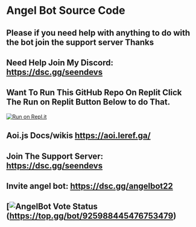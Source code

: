 # Angel Bot Source Code

Please if you need help with anything to do with the bot join the support server Thanks
--

Need Help Join My Discord: https://dsc.gg/seendevs
--

Want To Run This GitHub Repo On Replit Click The Run on Replit Button Below to do That.
--
[![Run on Repl.it](https://repl.it/github/CloudGamer131/aoi-js-bot-template-commands-v2)](https://repl.it/github/CloudGamer131/aoi-js-bot-template-commands-v2)

Aoi.js Docs/wikis https://aoi.leref.ga/
--

Join The Support Server: https://dsc.gg/seendevs
--

Invite angel bot: https://dsc.gg/angelbot22
--
[![AngelBot Vote Status](https://top.gg/api/widget/925988445476753479.svg)(https://top.gg/bot/925988445476753479)
--
